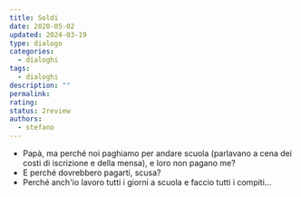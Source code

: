 ```yaml
---
title: Soldi
date: 2020-05-02
updated: 2024-03-19
type: dialogo
categories:
  - dialoghi
tags:
  - dialoghi
description: ""
permalink: 
rating: 
status: 2review
authors:
  - stefano
---
```


- Papà, ma perché noi paghiamo per andare scuola (parlavano a cena dei costi di iscrizione e della mensa), e loro non pagano me?
- E perché dovrebbero pagarti, scusa?
- Perché anch'io lavoro tutti i giorni a scuola e faccio tutti i compiti...
